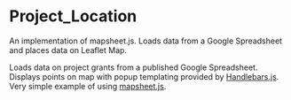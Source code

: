 # Project_Location
An implementation of mapsheet.js.  Loads data from a Google Spreadsheet and places data on Leaflet Map.

Loads data on project grants from a published Google Spreadsheet.  Displays points on map with popup templating provided by <a href="https://github.com/wycats/handlebars.js" target="_blank">Handlebars.js</a>.  
Very simple example of using <a href="https://github.com/jsoma/mapsheet" target="_blank">mapsheet.js</a>.
